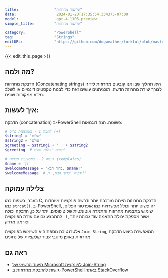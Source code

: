 ```yaml
---
title:                "שרשור מחרוזות"
date:                  2024-01-20T17:35:54.334375-07:00
model:                 gpt-4-1106-preview
simple_title:         "שרשור מחרוזות"

category:             "PowerShell"
tag:                  "Strings"
editURL:              "https://github.com/dogweather/forkful/blob/master/content/he/powershell/concatenating-strings.md"
---
```


{{< edit_this_page >}}

## מה ולמה?
הדבקת מחרוזות (Concatenating strings) היא תהליך שבו אנו קובעים מחרוזות ליד זו לצורך יצירת מחרוזת חדשה. תוכניתנים עושים זאת כדי לבנות טקסטים דינמיים או לשלב מידע ממקורות שונים.

## איך לעשות:
הדבקה (concatenation) ב-PowerShell פשוטה. הנה דוגמאות:

```PowerShell
# דוגמה 1 - באמצעות פלוס (+)
$string1 = 'שלום'
$string2 = 'עולם'
$greeting = $string1 + ' ' + $string2
$greeting  # ידפיס 'שלום עולם'

# דוגמה 2 - באמצעות תבניות (templates)
$name = 'דן'
$welcomeMessage = "ברוך הבא, $name!"
$welcomeMessage  # ידפיס 'ברוך הבא, דן!'
```

## צלילה עמוקה
בעבר, בשפות כמו C, הדבקת מחרוזות הייתה מורכבת יותר ודרשה פונקציות מיוחדות כמו `strcat()`. ב-PowerShell, זה פשוט יותר וכולל אפשרויות כמו אופרטור הפלוס, שימוש בתבניות מחרוזות והתמרה אוטומטית של טיפוסים. יתר על כן, הדבקה יכולה להתבצע גם עם עזרת הפונקציה `-f`, אשר מספקת יכולת התאמה עוד גבוהה יותר ופורמט מדויק.

אלטרנטיבה נוספת היא השימוש בפונקציה `Join-String`, המאפשרת ביצוע הדבקת מחרוזות באופן מיטבי עבור קולקציות של נתונים.


## ראה גם
- [תיעוד הרשמי של Microsoft לפונקציה Join-String](https://learn.microsoft.com/en-us/powershell/module/microsoft.powershell.utility/join-string?view=powershell-7.1)
- [גישות להדבקת מחרוזות ב-PowerShell באתר StackOverflow](https://stackoverflow.com/questions/27175137/powershell-concatenating-strings)
